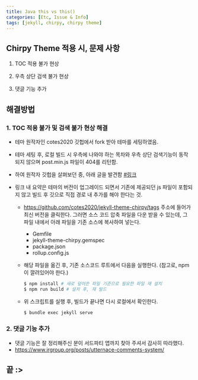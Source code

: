 ```yaml
---
title: Java this vs this()
categories: [Etc, Issue & Info]
tags: [jekyll, chirpy, chirpy theme]
---
```



## Chirpy Theme 적용 시, 문제 사항

1. TOC 적용 불가 현상

2. 우측 상단 검색 불가 현상

3. 댓글 기능 추가

## 해결방법

### 1. TOC 적용 불가 및 검색 불가 현상 해결

- 테마 원작자인 cotes2020 깃헙에서 fork 받아 테마를 세팅하였음.
- 테마 세팅 후, 로컬 빌드 시 우측에 나와야 하는 목차와 우측 상단 검색기능이 동작 되지 않으며
post.min.js 파일이 404를 리턴함.

- 하여 원작자 깃헙을 살펴보던 중, 아래 글을 발견함
[#링크](https://github.com/cotes2020/jekyll-theme-chirpy/wiki/Upgrade-Guide)

- 링크 내 요약은 테마의 버전이 업그레이드 되면서 기존에 제공되던 js 파일이 포함되지 않고 빌드 후 깃으로 직접 경로 내 추가를 해야 한다는 것.

    - https://github.com/cotes2020/jekyll-theme-chirpy/tags 주소에 들어가
    최신 버전을 클릭한다. 그러면 소스 코드 압축 파일을 다운 받을 수 있는데, 그 파일 내에서 
    아래 파일을 기존 소스에 복사하여 넣는다.
        - Gemfile
        - jekyll-theme-chirpy.gemspec
        - package.json
        - rollup.config.js

    - 해당 파일을 옮긴 후, 기존 소스코드 루트에서 다음을 실행한다. (참고로, npm이 깔려있어야 한다.)
        
        ```bash
        $ npm install # 새로 덮어쓴 파일 기준으로 필요한 파일 재 설치
        $ npm run build # 설치 후, 재 빌드
        ```

    - 위 스크립트를 실행 후, 빌드가 끝나면 다시 로컬에서 확인한다.

        ```bash
        $ bundle exec jekyll serve 
        ```

### 2. 댓글 기능 추가

- 댓글 기능은 잘 정리해주신 분이 서드파티 앱까지 찾아 주셔서 감사히 따라했다.
- https://www.irgroup.org/posts/utternace-comments-system/


## 끝 :>